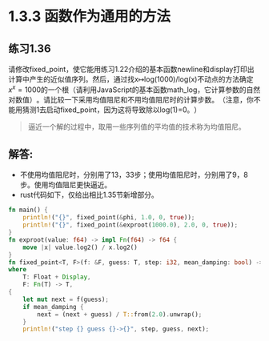# 1.3.3 函数作为通用的方法
## 练习1.36
请修改fixed_point，使它能用练习1.22介绍的基本函数newline和display打印出计算中产生的近似值序列。然后，通过找x↦log(1000)/log(x)不动点的方法确定$x^x=1000$的一个根（请利用JavaScript的基本函数math_log，它计算参数的自然对数值）​。请比较一下采用均值阻尼和不用均值阻尼时的计算步数。​（注意，你不能用猜测1去启动fixed_point，因为这将导致除以log(1)=0。​）
> 逼近一个解的过程中，取用一些序列值的平均值的技术称为均值阻尼。

## 解答:
* 不使用均值阻尼时，分别用了13，33步；使用均值阻尼时，分别用了9，8步。使用均值阻尼更快逼近。
* rust代码如下，仅给出相比1.35节新增部分。
```rust
fn main() {
    println!("{}", fixed_point(&phi, 1.0, 0, true));
    println!("{}", fixed_point(&exproot(1000.0), 2.0, 0, true));
}
fn exproot(value: f64) -> impl Fn(f64) -> f64 {
    move |x| value.log2() / x.log2()
}
fn fixed_point<T, F>(f: &F, guess: T, step: i32, mean_damping: bool) -> T
where
    T: Float + Display,
    F: Fn(T) -> T,
{    
    let mut next = f(guess);
    if mean_damping {
        next = (next + guess) / T::from(2.0).unwrap();
    }
    println!("step {} guess {}->{}", step, guess, next);
```
